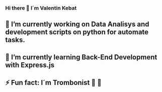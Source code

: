 ### Hi there 👋 I´m Valentin Kebat 

## 🔭 I’m currently working on Data Analisys and development scripts on python for automate tasks.
## 🌱 I’m currently learning Back-End Development with Express.js
## ⚡ Fun fact: I´m Trombonist :trumpet: :trumpet:
<!--
**Valenkebat/valenkebat** is a ✨ _special_ ✨ repository because its `README.md` (this file) appears on your GitHub profile.

Here are some ideas to get you started:

- 🔭 I’m currently working on Data Analisys and development scripts on python for automate tasks.
- 🌱 I’m currently learning Back-End Development whith Express.js
- 👯 I’m looking to collaborate on ...
- 🤔 I’m looking for help with ...
- 💬 Ask me about ...
- 📫 How to reach me: ...
- 😄 Pronouns: ...
- ⚡ Fun fact: ... I´m Trombonist

